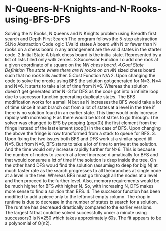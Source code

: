 # N-Queens-N-Knights-and-N-Rooks-using-BFS-DFS
Solving the N Rooks, N Queens and N Knights problem using Breadth first search and  Depth First Search
The program follows the 5-step abstraction
Sl.No
Abstraction
Code logic
1.Valid states
A board with N or fewer than N rooks on a chess board in any arrangement are the valid states in the starter code.
2.Initial State
A blank chess board is the initial state. Represented by a list of lists filled only with zeroes.
3.Successor Function
To add one rook at a given coordinate of a square on the N*N chess board.
4.Goal State Definition
The state where there are N rooks on an N*N sized chess board such that no rook kills another.
5.Cost Function
N/A
2. Upon changing the code to solve the nrooks using BFS the solution got generated for N=3, N=4 and N=6. 
It starts to take a lot of time from N=6. Whereas the solution doesn’t get generated after N=3 for DFS as
 the code got into a infinite loop due to successor function generating duplicate states.
The BFS modification works for a small N but as N increases the BFS would take a lot of time since
 it must branch out from a lot of states at a level in the tree if there is no solution found in an earlier state.
 This time would only increase rapidly with increasing N as there would be lot of states to go through.
The solver was changed to BFS by popping (pop(0)) the first element from the fringe instead of the last 
element (pop()) in the case of DFS. Upon changing the above the fringe is now transformed from a stack to queue for BFS.
3. Upon fixing the two issues both BFS and DFS work at a similar speed till N=5. But from N=6, BFS starts
 to take a lot of time to arrive at the solution. And the time would only increase rapidly further for N>6. 
 This is because the number of nodes to search at a level increase dramatically for BFS and that would consume
 a lot of time if the solution is deep inside the tree.
On the other hand DFS would find the solution (assuming to deep for big N) at much faster rate as the search
 progresses to all the branches at single node at a level in the tree. Whereas BFS must go through all the nodes at a level
 and then proceed to the further level. Also, memory requirements would be be much higher for BFS with higher N. 
 So, with increasing N, DFS makes more sense to find a solution than BFS.
4. The successor function has been modified to add a piece only to the leftmost empty column. 
The drop in runtime is due to decrease in the number of states to search for a solution. 
The runtime has decreased drastically compared to the earlier versions. 
The largest N that could be solved successfully under a minute using successors3 is N=250 which takes approximately 60s. 
The fit appears to be a polynomial of O(n2).